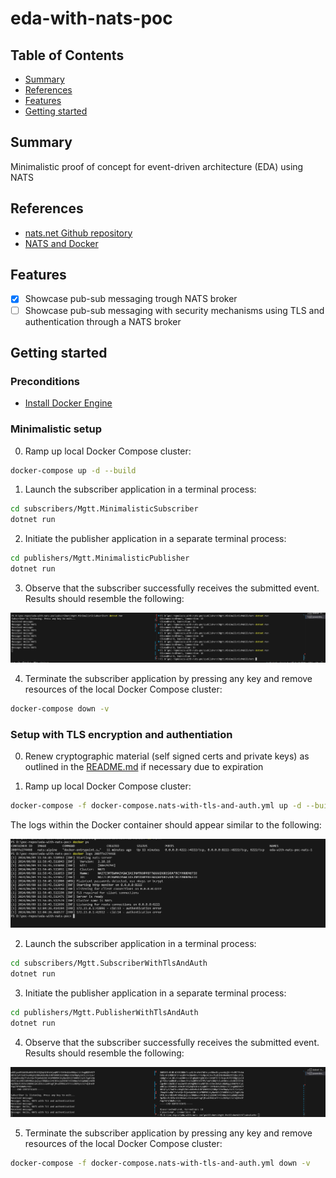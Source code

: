 # eda-with-nats-poc

## Table of Contents

+ [Summary](#summary)
+ [References](#references)
+ [Features](#features)
+ [Getting started](#getting-started)

## Summary

Minimalistic proof of concept for event-driven architecture (EDA) using NATS

## References

- [nats.net Github repository](https://github.com/nats-io/nats.net)
- [NATS and Docker](https://docs.nats.io/running-a-nats-service/nats_docker)

## Features

- [x] Showcase pub-sub messaging trough NATS broker
- [ ] Showcase pub-sub messaging with security mechanisms using TLS and authentication through a NATS broker

## Getting started

### Preconditions

- [Install Docker Engine](https://docs.docker.com/engine/install/)

### Minimalistic setup

0. Ramp up local Docker Compose cluster:

```sh
docker-compose up -d --build
```

1. Launch the subscriber application in a terminal process:

```sh
cd subscribers/Mgtt.MinimalisticSubscriber
dotnet run
```

2. Initiate the publisher application in a separate terminal process:

```sh
cd publishers/Mgtt.MinimalisticPublisher
dotnet run
```

3. Observe that the subscriber successfully receives the submitted event. Results should resemble the following:

![pub-sub-messaging-with-nats-example](./images/pub-sub-messaging-with-nats-example.PNG)

4. Terminate the subscriber application by pressing any key and remove resources of the local Docker Compose cluster:

```sh
docker-compose down -v
```

### Setup with TLS encryption and authentiation

0. Renew cryptographic material (self signed certs and private keys) as outlined in the [README.md](./certs/README.md) if necessary due to expiration

1. Ramp up local Docker Compose cluster:

```sh
docker-compose -f docker-compose.nats-with-tls-and-auth.yml up -d --build
```

The logs within the Docker container should appear similar to the following:

![nats-tls-with-auth-docker-logs](./images/nats-tls-with-auth-docker-logs.PNG)

2. Launch the subscriber application in a terminal process:

```sh
cd subscribers/Mgtt.SubscriberWithTlsAndAuth
dotnet run
```

3. Initiate the publisher application in a separate terminal process:

```sh
cd publishers/Mgtt.PublisherWithTlsAndAuth
dotnet run
```

4. Observe that the subscriber successfully receives the submitted event. Results should resemble the following:

![pub-sub-messaging-with-nats-tls-and-auth-example](./images/pub-sub-messaging-with-nats-tls-and-auth-example.PNG)

5. Terminate the subscriber application by pressing any key and remove resources of the local Docker Compose cluster:

```sh
docker-compose -f docker-compose.nats-with-tls-and-auth.yml down -v
```